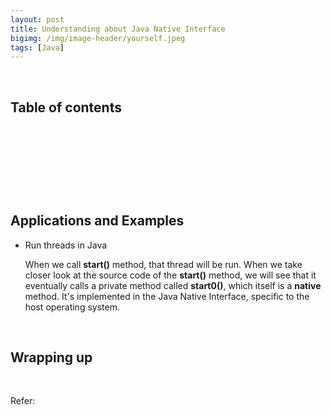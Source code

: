 ```yaml
---
layout: post
title: Understanding about Java Native Interface
bigimg: /img/image-header/yourself.jpeg
tags: [Java]
---
```





<br>

## Table of contents





<br>

## 






<br>

## 






<br>

## Applications and Examples

- Run threads in Java

    When we call **start()** method, that thread will be run. When we take closer look at the source code of the **start()** method, we will see that it eventually calls a private method called **start0()**, which itself is a **native** method. It's implemented in the Java Native Interface, specific to the host operating system.





<br>

## Wrapping up




<br>

Refer:

